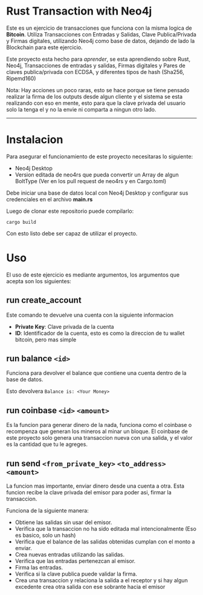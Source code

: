 Rust Transaction with Neo4j
===

Este es un ejercicio de transacciones que funciona con la misma logica de **Bitcoin**. Utiliza Transacciones con Entradas y Salidas, Clave Publica/Privada y Firmas digitales, utilizando Neo4j como base de datos, dejando de lado la Blockchain para este ejercicio.

Este proyecto esta hecho para *aprender*, se esta aprendiendo sobre Rust, Neo4j, Transacciones de entradas y salidas, Firmas digitales y Pares de claves publica/privada con ECDSA, y diferentes tipos de hash (Sha256, Ripemd160)

Nota: Hay acciones un poco raras, esto se hace porque se tiene pensado realizar la firma de los outputs desde algun cliente y el sistema se esta realizando con eso en mente, esto para que la clave privada del usuario solo la tenga el y no la envie ni comparta a ningun otro lado.

___

Instalacion
===

Para asegurar el funcionamiento de este proyecto necesitaras lo siguiente:
   - Neo4j Desktop
   - Version editada de neo4rs que pueda convertir un Array de algun BoltType (Ver en los pull request de neo4rs y en Cargo.toml)

Debe iniciar una base de datos local con Neo4j Desktop y configurar sus credenciales en el archivo **<span>main.rs</span>**

Luego de clonar este repositorio puede compilarlo:

```
cargo build
```


Con esto listo debe ser capaz de utilizar el proyecto.

Uso
===

El uso de este ejercicio es mediante argumentos, los argumentos que acepta son los siguientes:

run create_account
---

Este comando te devuelve una cuenta con la siguiente informacion

   - **Private Key**: Clave privada de la cuenta
   - **ID**: Identificador de la cuenta, esto es como la direccion de tu wallet bitcoin, pero mas simple


run balance `<id>`
---

Funciona para devolver el balance que contiene una cuenta dentro de la base de datos.
   
   Esto devolvera `Balance is: <Your Money>`


run coinbase `<id>` `<amount>`
---

Es la funcion para generar dinero de la nada, funciona como el coinbase o recompenza que generan los mineros al minar un bloque. El coinbase de este proyecto solo genera una transaccion nueva con una salida, y el valor es la cantidad que tu le agreges.


run send `<from_private_key>` `<to_address>` `<amount>`
---

La funcion mas importante, enviar dinero desde una cuenta a otra. Esta funcion recibe la clave privada del emisor para poder asi, firmar la transaccion. 

Funciona de la siguiente manera:
   - Obtiene las salidas sin usar del emisor.
   - Verifica que la transaccion no ha sido editada mal intencionalmente (Eso es basico, solo un hash)
   - Verifica que el balance de las salidas obtenidas cumplan con el monto a enviar.
   - Crea nuevas entradas utilizando las salidas.
   - Verifica que las entradas pertenezcan al emisor.
   - Firma las entradas.
   - Verifica si la clave publica puede validar la firma.
   - Crea una transaccion y relaciona la salida a el receptor y si hay algun excedente crea otra salida con ese sobrante hacia el emisor

